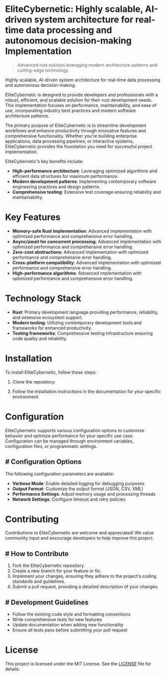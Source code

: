 <!-- fallback_EliteCybernetic_20250802205538_28814 -->

# EliteCybernetic: Highly scalable, AI-driven system architecture for real-time data processing and autonomous decision-making Implementation
> Advanced rust solution leveraging modern architecture patterns and cutting-edge technology.

Highly scalable, AI-driven system architecture for real-time data processing and autonomous decision-making.

EliteCybernetic is designed to provide developers and professionals with a robust, efficient, and scalable solution for their rust development needs. This implementation focuses on performance, maintainability, and ease of use, incorporating industry best practices and modern software architecture patterns.

The primary purpose of EliteCybernetic is to streamline development workflows and enhance productivity through innovative features and comprehensive functionality. Whether you're building enterprise applications, data processing pipelines, or interactive systems, EliteCybernetic provides the foundation you need for successful project implementation.

EliteCybernetic's key benefits include:

* **High-performance architecture**: Leveraging optimized algorithms and efficient data structures for maximum performance.
* **Modern development patterns**: Implementing contemporary software engineering practices and design patterns.
* **Comprehensive testing**: Extensive test coverage ensuring reliability and maintainability.

# Key Features

* **Memory-safe Rust implementation**: Advanced implementation with optimized performance and comprehensive error handling.
* **Async/await for concurrent processing**: Advanced implementation with optimized performance and comprehensive error handling.
* **Zero-cost abstractions**: Advanced implementation with optimized performance and comprehensive error handling.
* **Cross-platform compatibility**: Advanced implementation with optimized performance and comprehensive error handling.
* **High-performance algorithms**: Advanced implementation with optimized performance and comprehensive error handling.

# Technology Stack

* **Rust**: Primary development language providing performance, reliability, and extensive ecosystem support.
* **Modern tooling**: Utilizing contemporary development tools and frameworks for enhanced productivity.
* **Testing frameworks**: Comprehensive testing infrastructure ensuring code quality and reliability.

# Installation

To install EliteCybernetic, follow these steps:

1. Clone the repository:


2. Follow the installation instructions in the documentation for your specific environment.

# Configuration

EliteCybernetic supports various configuration options to customize behavior and optimize performance for your specific use case. Configuration can be managed through environment variables, configuration files, or programmatic settings.

## # Configuration Options

The following configuration parameters are available:

* **Verbose Mode**: Enable detailed logging for debugging purposes
* **Output Format**: Customize the output format (JSON, CSV, XML)
* **Performance Settings**: Adjust memory usage and processing threads
* **Network Settings**: Configure timeout and retry policies

# Contributing

Contributions to EliteCybernetic are welcome and appreciated! We value community input and encourage developers to help improve this project.

## # How to Contribute

1. Fork the EliteCybernetic repository.
2. Create a new branch for your feature or fix.
3. Implement your changes, ensuring they adhere to the project's coding standards and guidelines.
4. Submit a pull request, providing a detailed description of your changes.

## # Development Guidelines

* Follow the existing code style and formatting conventions
* Write comprehensive tests for new features
* Update documentation when adding new functionality
* Ensure all tests pass before submitting your pull request

# License

This project is licensed under the MIT License. See the [LICENSE](https://github.com/cerenyilmazjinx/EliteCybernetic/blob/main/LICENSE) file for details.
